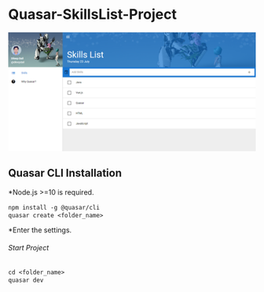 # Quasar-SkillsList-Project

![Image of Yaktocat](https://github.com/dileepdail/Quasar-SkillsList-Project/blob/master/HomePage.PNG)

## Quasar CLI Installation

*Node.js >=10 is required.

    npm install -g @quasar/cli
    quasar create <folder_name>

*Enter the settings.

###### Start Project

    cd <folder_name>
    quasar dev
    

    
